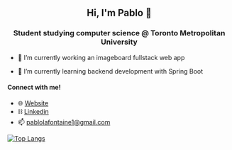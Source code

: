 <h2 align="center"> Hi, I'm Pablo 👋  </h2>
<h3 align="center"> Student studying computer science @ Toronto Metropolitan University </h3>

- 🔭 I’m currently working an imageboard fullstack web app

- 🌱 I’m currently learning backend development with Spring Boot

#### Connect with me!
- 🌐 [Website](https://pablolafontaine.com)
- ⛓ [Linkedin](https://linkedin.com/in/pablo-lafontaine)
- 📫 pablolafontaine1@gmail.com

[![Top Langs](https://github-readme-stats.vercel.app/api/top-langs/?username=pablolafontaine&layout=compact&theme=tokyonight)](https://github.com/anuraghazra/github-readme-stats)
